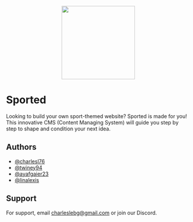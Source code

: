 <p align="center">
  <img src="https://i.ibb.co/XJxbyHB/Union.png" width="200" height="200" style="text-align: center;">
  </p>


# Sported

Looking to build your own sport-themed website? Sported is made for you! This innovative CMS (Content Managing System) will guide you step by step to shape and condition your next idea.


## Authors

- [@charlesl76](https://www.github.com/charlesl76)
- [@twiney94](https://www.github.com/twiney94)
- [@ayafgaier23](https://www.github.com/ayafgaier23)
- [@linalexis](https://www.github.com/linalexis)


## Support

For support, email charleslebg@gmail.com or join our Discord.
